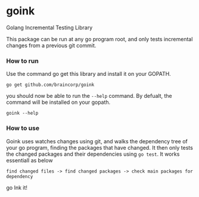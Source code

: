 # goink
Golang Incremental Testing Library


This package can be run at any go program root, and only tests incremental changes from a previous git commit. 

### How to run 
Use the command go get this library and install it on your GOPATH. 
```
go get github.com/braincorp/goink
```
you should now be able to run the `--help` command. By defualt, the command will be installed on your gopath. 
```
goink --help
```

### How to use 
Goink uses watches changes using git, and walks the dependency tree of your go program, finding the packages that have changed. 
It then only tests the changed packages and their dependencies using `go test`. It works essentiall as below
```
find changed files -> find changed packages -> check main packages for dependency 
```

go Ink it! 
